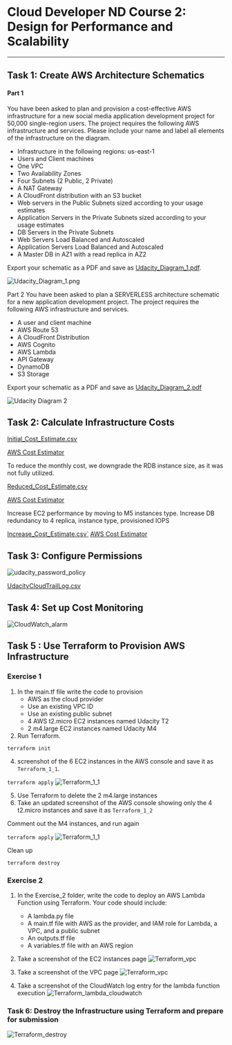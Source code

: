 # Cloud Developer ND Course 2: Design for Performance and Scalability

---

## Task 1: Create AWS Architecture Schematics
#### Part 1
You have been asked to plan and provision a cost-effective AWS infrastructure for a new social media application development project for 50,000 single-region users. The project requires the following AWS infrastructure and services. Please include your name and label all elements of the infrastructure on the diagram.

- Infrastructure in the following regions: us-east-1
- Users and Client machines
- One VPC
- Two Availability Zones
- Four Subnets (2 Public, 2 Private)
- A NAT Gateway
- A CloudFront distribution with an S3 bucket
- Web servers in the Public Subnets sized according to your usage estimates
- Application Servers in the Private Subnets sized according to your usage estimates
- DB Servers in the Private Subnets
- Web Servers Load Balanced and Autoscaled
- Application Servers Load Balanced and Autoscaled
- A Master DB in AZ1 with a read replica in AZ2

Export your schematic as a PDF and save as [Udacity_Diagram_1.pdf](Udacity_Diagram_1.pdf).

![Udacity_Diagram_1.png](../main/screenshots/Udacity_Diagram_1.png?raw=true "Udacity_Diagram_1.png")


Part 2
You have been asked to plan a SERVERLESS architecture schematic for a new application development project. The project requires the following AWS infrastructure and services.

- A user and client machine
- AWS Route 53
- A CloudFront Distribution
- AWS Cognito
- AWS Lambda
- API Gateway
- DynamoDB
- S3 Storage

Export your schematic as a PDF and save as [Udacity_Diagram_2.pdf](diagrams/Udacity_Diagram_2.pdf)

![Udacity Diagram 2](../main/screenshots/Udacity_Diagram_2.png?raw=true "Udacity_Diagram_2.png")


## Task 2: Calculate Infrastructure Costs
[Initial_Cost_Estimate.csv](Initial_Cost_Estimate.csv)

[AWS Cost Estimator](https://calculator.aws/#/estimate?id=a267a55c22c00accc77bb2b6f75043be436aee0c)

To reduce the monthly cost, we downgrade the RDB instance size, as it was not fully utilized.

[Reduced_Cost_Estimate.csv](Reduced_Cost_Estimate.csv)

[AWS Cost Estimator](https://calculator.aws/#/estimate?id=4307ffe2de0019685a1baca18db78ff2e4228fea)

Increase EC2 performance by moving to M5 instances type. Increase DB redundancy to 4 replica, instance type, provisioned IOPS

[Increase_Cost_Estimate.csv`](Increase_Cost_Estimate.csv)
[AWS Cost Estimator](https://calculator.aws/#/estimate?id=b3da587464dd657db2a121573783e8d147bb56de)

## Task 3: Configure Permissions
![udacity_password_policy](../main/screenshots/udacity_password_policy.png?raw=true "udacity_password_policy.png")


[UdacityCloudTrailLog.csv](UdacityCloudTrailLog.csv)

## Task 4: Set up Cost Monitoring

![CloudWatch_alarm](../main/screenshots/CloudWatch_alarm.png?raw=true "CloudWatch_alarm.png")

## Task 5 : Use Terraform to Provision AWS Infrastructure

### Exercise 1

1. In the main.tf file write the code to provision
   * AWS as the cloud provider
   * Use an existing VPC ID
   * Use an existing public subnet
   * 4 AWS t2.micro EC2 instances named Udacity T2
   * 2 m4.large EC2 instances named Udacity M4
3. Run Terraform. 

`terraform init`

4. screenshot of the 6 EC2 instances in the AWS console and save it as `Terraform_1_1`. 

`terraform apply`
![Terraform_1_1](../main/screenshots/Terraform_1_1.png?raw=true "Terraform_1_1")

5. Use Terraform to  delete the 2 m4.large instances 
6. Take an updated screenshot of the AWS console showing only the 4 t2.micro instances and save it as `Terraform_1_2`

Comment out the M4 instances, and run again

`terraform apply`
![Terraform_1_1](../main/screenshots/Terraform_1_2.png?raw=true "Terraform_1_2")

Clean up

`terraform destroy`


### Exercise 2

1. In the  Exercise_2 folder, write the code to deploy an AWS Lambda Function using Terraform. Your code should include:

   * A lambda.py file
   * A main.tf file with AWS as the provider, and IAM role for Lambda, a VPC, and a public subnet
   * An outputs.tf file
   * A variables.tf file with an AWS region
  
2. Take a screenshot of the EC2 instances page
![Terraform_vpc](../main/screenshots/Terraform_2_1.png?raw=true "Terraform_ec2")

3. Take a screenshot of the VPC page 
![Terraform_vpc](../main/screenshots/Terraform_2_2.png?raw=true "Terraform_vpc")

4. Take a screenshot of the CloudWatch log entry for the lambda function execution
![Terraform_lambda_cloudwatch](../main/screenshots/Terraform_2_3.png?raw=true "Terraform_lambda_cloudwatch")

### Task 6: Destroy the Infrastructure using Terraform and prepare for submission
![Terraform_destroy](../main/screenshots/Terraform_destroyed.png?raw=true "Terraform_destroy")